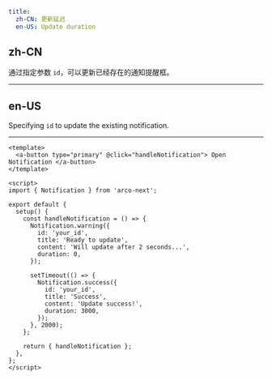 ```yaml
title:
  zh-CN: 更新延迟
  en-US: Update duration
```

## zh-CN

通过指定参数 `id`，可以更新已经存在的通知提醒框。

---

## en-US

Specifying `id` to update the existing notification.

---

```vue
<template>
  <a-button type="primary" @click="handleNotification"> Open Notification </a-button>
</template>

<script>
import { Notification } from 'arco-next';

export default {
  setup() {
    const handleNotification = () => {
      Notification.warning({
        id: 'your_id',
        title: 'Ready to update',
        content: 'Will update after 2 seconds...',
        duration: 0,
      });

      setTimeout(() => {
        Notification.success({
          id: 'your_id',
          title: 'Success',
          content: 'Update success!',
          duration: 3000,
        });
      }, 2000);
    };

    return { handleNotification };
  },
};
</script>
```
